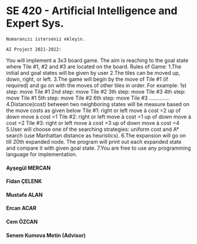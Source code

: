 # SE 420 - Artificial Intelligence and Expert Sys.


    Numaranızı isterseniz ekleyin.
    
    AI Project 2021-2022:

You will implement a 3x3 board game. The aim is reaching
to the goal state where Tile #1, #2 and #3 are located on
the board.
Rules of Game:
1.The initial and goal states will be given by user
2.The tiles can be moved up, down, right, or left.
3.The game will begin by the move of Tile #1 (if
required) and go on with the moves of other tiles in
order.
For example:
1st step: move Tile #1
2nd step: move Tile #2
3th step: move Tile #3
4th step: move Tile #1
5th step: move Tile #2
6th step: move Tile #3
…………..
4.Distance(cost) between two neighboring states will be measure based on the move costs as given
below
Tile #1:
right or left move à cost =2
up of down move à cost =1
Tile #2:
right or left move à cost =1
up of down move à cost =2
Tile #3:
right or left move à cost =3
up of down move à cost =4
5.User will choose one of the searching strategies: uniform cost and A* search (use Manhattan distance
as heuristics).
6.The expansion will go on till 20th expanded node. The program will print out each expanded state and
compare it with given goal state.
7.You are free to use any programming language for implementation. 

#### Ayşegül MERCAN
#### Fidan ÇELENK
#### Mustafa ALAN
#### Ercan ACAR
#### Cem ÖZCAN

####  Senem Kumova Metin (Advisor) 